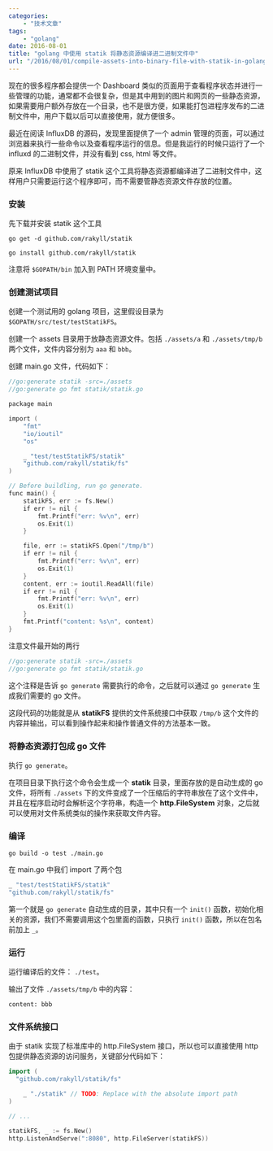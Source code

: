```yaml
---
categories:
    - "技术文章"
tags:
    - "golang"
date: 2016-08-01
title: "golang 中使用 statik 将静态资源编译进二进制文件中"
url: "/2016/08/01/compile-assets-into-binary-file-with-statik-in-golang"
---
```


现在的很多程序都会提供一个 Dashboard 类似的页面用于查看程序状态并进行一些管理的功能，通常都不会很复杂，但是其中用到的图片和网页的一些静态资源，如果需要用户额外存放在一个目录，也不是很方便，如果能打包进程序发布的二进制文件中，用户下载以后可以直接使用，就方便很多。

<!--more-->

最近在阅读 InfluxDB 的源码，发现里面提供了一个 admin 管理的页面，可以通过浏览器来执行一些命令以及查看程序运行的信息。但是我运行的时候只运行了一个 influxd 的二进制文件，并没有看到 css, html 等文件。

原来 InfluxDB 中使用了 statik 这个工具将静态资源都编译进了二进制文件中，这样用户只需要运行这个程序即可，而不需要管静态资源文件存放的位置。

### 安装

先下载并安装 statik 这个工具

`go get -d github.com/rakyll/statik`

`go install github.com/rakyll/statik`

注意将 `$GOPATH/bin` 加入到 PATH 环境变量中。

### 创建测试项目

创建一个测试用的 golang 项目，这里假设目录为 `$GOPATH/src/test/testStatikFS`。

创建一个 assets 目录用于放静态资源文件。包括 `./assets/a` 和 `./assets/tmp/b` 两个文件，文件内容分别为 `aaa` 和 `bbb`。

创建 main.go 文件，代码如下：

```go
//go:generate statik -src=./assets
//go:generate go fmt statik/statik.go

package main

import (
    "fmt"
    "io/ioutil"
    "os"

    _ "test/testStatikFS/statik"
    "github.com/rakyll/statik/fs"
)

// Before buildling, run go generate.
func main() {
    statikFS, err := fs.New()
    if err != nil {
        fmt.Printf("err: %v\n", err)
        os.Exit(1)
    }   

    file, err := statikFS.Open("/tmp/b")
    if err != nil {
        fmt.Printf("err: %v\n", err)
        os.Exit(1)
    }   
    content, err := ioutil.ReadAll(file)
    if err != nil { 
        fmt.Printf("err: %v\n", err)
        os.Exit(1)
    }   
    fmt.Printf("content: %s\n", content)
}
```

注意文件最开始的两行

```go
//go:generate statik -src=./assets
//go:generate go fmt statik/statik.go
```

这个注释是告诉 `go generate` 需要执行的命令，之后就可以通过 `go generate` 生成我们需要的 go 文件。

这段代码的功能就是从 **statikFS** 提供的文件系统接口中获取 `/tmp/b` 这个文件的内容并输出，可以看到操作起来和操作普通文件的方法基本一致。

### 将静态资源打包成 go 文件

执行 `go generate`。

在项目目录下执行这个命令会生成一个 **statik** 目录，里面存放的是自动生成的 go 文件，将所有 `./assets` 下的文件变成了一个压缩后的字符串放在了这个文件中，并且在程序启动时会解析这个字符串，构造一个 **http.FileSystem** 对象，之后就可以使用对文件系统类似的操作来获取文件内容。

### 编译

`go build -o test ./main.go`

在 main.go 中我们 import 了两个包

```go
_ "test/testStatikFS/statik"
"github.com/rakyll/statik/fs"
```

第一个就是 `go generate` 自动生成的目录，其中只有一个 `init()` 函数，初始化相关的资源，我们不需要调用这个包里面的函数，只执行 `init()` 函数，所以在包名前加上 `_`。

### 运行

运行编译后的文件： `./test`。

输出了文件 `./assets/tmp/b` 中的内容：

```bash
content: bbb
```

### 文件系统接口

由于 statik 实现了标准库中的 http.FileSystem 接口，所以也可以直接使用 http 包提供静态资源的访问服务，关键部分代码如下：

```go
import (
  "github.com/rakyll/statik/fs"

    _ "./statik" // TODO: Replace with the absolute import path
)

// ...

statikFS, _ := fs.New()
http.ListenAndServe(":8080", http.FileServer(statikFS))
```
